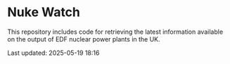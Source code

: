 # Nuke Watch

This repository includes code for retrieving the latest information available on the output of EDF nuclear power plants in the UK.

Last updated: 2025-05-19 18:16